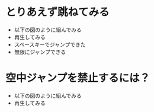 # とりあえず跳ねてみる
- 以下の図のように組んでみる
- 再生してみる
- スペースキーでジャンプできた
- 無限にジャンプできる

# 空中ジャンプを禁止するには？
- 以下の図のように組んでみる
- 再生してみる
